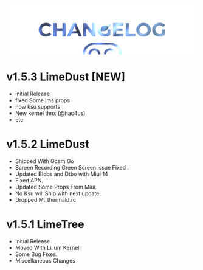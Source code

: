 <img src="https://raw.githubusercontent.com/DroidX-UI-Devices/Official_Devices/13/banners/changelogs.png" />


# v1.5.3 LimeDust [NEW]

- initial Release
- fixed Some ims props
- now ksu supports
- New kernel thnx (@hac4us)
- etc.

# v1.5.2 LimeDust

- Shipped With Gcam Go
- Screen Recording Green Screen issue Fixed .
- Updated Blobs and Dtbo with Miui 14
- Fixed APN.
- Updated Some Props From Miui.
- No Ksu will Ship with next update.
- Dropped Mi_thermald.rc

# v1.5.1 LimeTree

- Initial Release 
- Moved With Lilium Kernel
- Some Bug Fixes.
- Miscellaneous Changes
